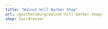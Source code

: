 ```yaml
---
title: "Walnut Hill Barber Shop"
url: /gaithersburg/walnut-hill-barber-shop/
shop: hairdresser
---
```

